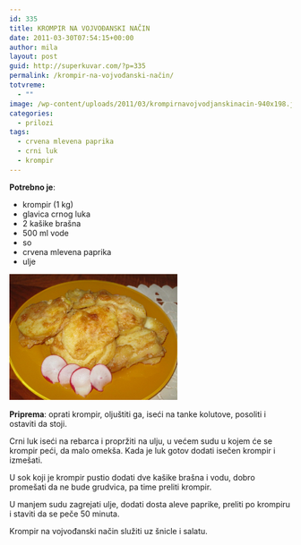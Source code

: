 ```yaml
---
id: 335
title: KROMPIR NA VOJVOĐANSKI NAČIN
date: 2011-03-30T07:54:15+00:00
author: mila
layout: post
guid: http://superkuvar.com/?p=335
permalink: /krompir-na-vojvođanski-način/
totvreme:
  - ""
image: /wp-content/uploads/2011/03/krompirnavojvodjanskinacin-940x198.jpg
categories:
  - prilozi
tags:
  - crvena mlevena paprika
  - crni luk
  - krompir
---
```

**Potrebno je**:

  * krompir (1 kg)
  * glavica crnog luka
  * 2 kašike brašna
  * 500 ml vode
  * so
  * crvena mlevena paprika
  * ulje

[<img class="alignnone size-medium wp-image-8970" src="/wp-content/uploads/2011/03/krompirnavojvodjanskinacin-1024x768.jpg" alt="krompirnavojvodjanskinacin" width="300" height="225" />](/wp-content/uploads/2011/03/krompirnavojvodjanskinacin.jpg)

**Priprema**: oprati krompir, oljuštiti ga, iseći na tanke kolutove, posoliti i ostaviti da stoji.

Crni luk iseći na rebarca i propržiti na ulju, u većem sudu u kojem će se krompir peći, da malo omekša. Kada je luk gotov dodati isečen krompir i izmešati.

U sok koji je krompir pustio dodati dve kašike brašna i vodu, dobro promešati da ne bude grudvica, pa time preliti krompir.

U manjem sudu zagrejati ulje, dodati dosta aleve paprike, preliti po krompiru i staviti da se peče 50 minuta.

Krompir na vojvođanski način služiti uz šnicle i salatu.